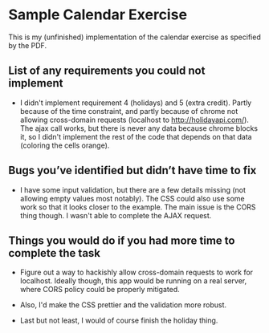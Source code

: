 # Sample Calendar Exercise

This is my (unfinished) implementation of the calendar exercise as specified by the PDF.

## List of any requirements you could not implement
* I didn't implement requirement 4 (holidays) and 5 (extra credit). Partly because of the time constraint, and partly because of chrome not allowing cross-domain requests (localhost to http://holidayapi.com/). The ajax call works, but there is never any data because chrome blocks it, so I didn't implement the rest of the code that depends on that data (coloring the cells orange).

## Bugs you’ve identified but didn’t have time to fix
* I have some input validation, but there are a few details missing (not allowing empty values most notably). The CSS could also use some work so that it looks closer to the example. The main issue is the CORS thing though. I wasn't able to complete the AJAX request.

## Things you would do if you had more time to complete the task
* Figure out a way to hackishly allow cross-domain requests to work for localhost. Ideally though, this app would be running on a real server, where CORS policy could be properly mitigated.

* Also, I'd make the CSS prettier and the validation more robust.

* Last but not least, I would of course finish the holiday thing.
